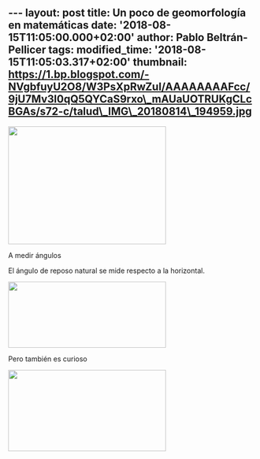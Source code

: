 --- layout: post title: Un poco de geomorfología en matemáticas date:
'2018-08-15T11:05:00.000+02:00' author: Pablo Beltrán-Pellicer tags:
modified\_time: '2018-08-15T11:05:03.317+02:00' thumbnail:
https://1.bp.blogspot.com/-NVgbfuyU2O8/W3PsXpRwZuI/AAAAAAAAFcc/9jU7Mv3l0qQ5QYCaS9rxo\_mAUaUOTRUKgCLcBGAs/s72-c/talud\_IMG\_20180814\_194959.jpg
---

[<img src="https://1.bp.blogspot.com/-NVgbfuyU2O8/W3PsXpRwZuI/AAAAAAAAFcc/9jU7Mv3l0qQ5QYCaS9rxo_mAUaUOTRUKgCLcBGAs/s320/talud_IMG_20180814_194959.jpg" width="320" height="239" />](https://1.bp.blogspot.com/-NVgbfuyU2O8/W3PsXpRwZuI/AAAAAAAAFcc/9jU7Mv3l0qQ5QYCaS9rxo_mAUaUOTRUKgCLcBGAs/s1600/talud_IMG_20180814_194959.jpg)

A medir ángulos  
  
  
  
  
  
  
  
  
  
  
  
  
  
  
  
El ángulo de reposo natural se mide respecto a la horizontal.  

[<img src="https://4.bp.blogspot.com/-_JI94JdTSiE/W3PsjpmVIsI/AAAAAAAAFcg/3bkAMWNWDKwOOcIWKLwZsVR4dOWuERXZQCLcBGAs/s320/talud2.png" width="320" height="134" />](https://4.bp.blogspot.com/-_JI94JdTSiE/W3PsjpmVIsI/AAAAAAAAFcg/3bkAMWNWDKwOOcIWKLwZsVR4dOWuERXZQCLcBGAs/s1600/talud2.png)

  

  

Pero también es curioso 

[<img src="https://4.bp.blogspot.com/-6xGpLAyzQ8c/W3PsqejhtyI/AAAAAAAAFco/u8Zu7U60b8YXcK5JPj98NY8kXaG1JE9PQCLcBGAs/s320/talud1.png" width="320" height="165" />](https://4.bp.blogspot.com/-6xGpLAyzQ8c/W3PsqejhtyI/AAAAAAAAFco/u8Zu7U60b8YXcK5JPj98NY8kXaG1JE9PQCLcBGAs/s1600/talud1.png)

  

  
